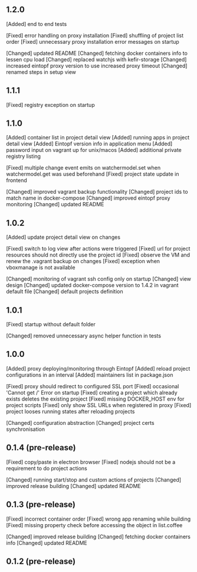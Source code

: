 ## 1.2.0

[Added] end to end tests

[Fixed] error handling on proxy installation
[Fixed] shuffling of project list order
[Fixed] unnecessary proxy installation error messages on startup

[Changed] updated README
[Changed] fetching docker containers info to lessen cpu load
[Changed] replaced watchjs with kefir-storage
[Changed] increased eintopf proxy version to use increased proxy timeout
[Changed] renamed steps in setup view

## 1.1.1

[Fixed] registry exception on startup

## 1.1.0

[Added] container list in project detail view
[Added] running apps in project detail view
[Added] Eintopf version info in application menu
[Added] password input on vagrant up for unix/macos
[Added] additional private registry listing

[Fixed] multiple change event emits on watchermodel.set when watchermodel.get was used beforehand
[Fixed] project state update in frontend

[Changed] improved vagrant backup functionality
[Changed] project ids to match name in docker-compose
[Changed] improved eintopf proxy monitoring
[Changed] updated README

## 1.0.2

[Added] update project detail view on changes

[Fixed] switch to log view after actions were triggered
[Fixed] url for project resources should not directly use the project id
[Fixed] observe the VM and renew the .vagrant backup on changes
[Fixed] exception when vboxmanage is not available

[Changed] monitoring of vagrant ssh config only on startup
[Changed] view design
[Changed] updated docker-compose version to 1.4.2 in vagrant default file
[Changed] default projects definition

## 1.0.1

[Fixed] startup without default folder

[Changed] removed unnecessary async helper function in tests 

## 1.0.0

[Added] proxy deploying/monitoring through Eintopf
[Added] reload project configurations in an interval
[Added] maintainers list in package.json

[Fixed] proxy should redirect to configured SSL port
[Fixed] occasional 'Cannot get /' Error on startup
[Fixed] creating a project which already exists deletes the existing project
[Fixed] missing DOCKER_HOST env for project scripts
[Fixed] only show SSL URLs when registered in proxy
[Fixed] project looses running states after reloading projects

[Changed] configuration abstraction
[Changed] project certs synchronisation

## 0.1.4 (pre-release)

[Fixed] copy/paste in electron browser
[Fixed] nodejs should not be a requirement to do project actions

[Changed] running start/stop and custom actions of projects
[Changed] improved release building
[Changed] updated README

## 0.1.3 (pre-release)

[Fixed] incorrect container order
[Fixed] wrong app renaming while building
[Fixed] missing property check before accessing the object in list.coffee

[Changed] improved release building
[Changed] fetching docker containers info
[Changed] updated README

## 0.1.2 (pre-release)